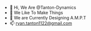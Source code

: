 - 👋 Hi, We Are @Tanton-Dynamics
- 👀 We Like To Make Things
- 🌱 We are Currently Designing A.M.P.T
- 📫 ryan.tanton1122@gmail.com

<!---
Tanton-Dynamics/Tanton-Dynamics is a ✨ special ✨ repository because its `README.md` (this file) appears on your GitHub profile.
You can click the Preview link to take a look at your changes.
--->
